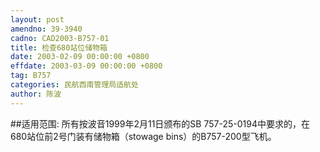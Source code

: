 ```yaml
---
layout: post
amendno: 39-3940
cadno: CAD2003-B757-01
title: 检查680站位储物箱
date: 2003-02-09 00:00:00 +0800
effdate: 2003-03-09 00:00:00 +0800
tag: B757
categories: 民航西南管理局适航处
author: 陈波
---
```


##适用范围:
所有按波音1999年2月11日颁布的SB 757-25-0194中要求的，在680站位前2号门装有储物箱（stowage bins）的B757-200型飞机。

